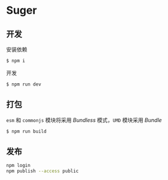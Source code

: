 # Suger

## 开发

安装依赖

```bash
$ npm i
```

开发

```bash
$ npm run dev
```

## 打包

`esm` 和 `commonjs` 模块将采用 _Bundless_ 模式，`UMD` 模块采用 _Bundle_

```bash
$ npm run build
```

## 发布

```bash
npm login
npm publish --access public
```
